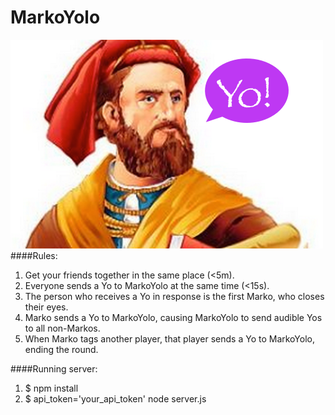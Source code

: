 MarkoYolo
==========
![MarkoYolo logo](MarkoYolo.png)
####Rules:
1. Get your friends together in the same place (<5m).
2. Everyone sends a Yo to MarkoYolo at the same time (<15s).
3. The person who receives a Yo in response is the first Marko, who closes their eyes.
4. Marko sends a Yo to MarkoYolo, causing MarkoYolo to send audible Yos to all non-Markos.
5. When Marko tags another player, that player sends a Yo to MarkoYolo, ending the round.

####Running server:
1. $ npm install
2. $ api_token='your_api_token' node server.js
